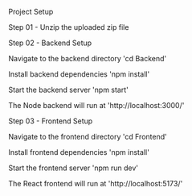Project Setup 
 
Step 01 - Unzip the uploaded zip file   

Step 02 - Backend Setup 

Navigate to the backend directory 
'cd Backend'

Install backend dependencies 
'npm install'

Start the backend server 
'npm start' 

The Node backend will run at 'http://localhost:3000/' 
 
Step 03 - Frontend Setup 

Navigate to the frontend directory 
'cd Frontend' 

Install frontend dependencies 
'npm install' 

Start the frontend server 
'npm run dev'

The React frontend will run at 'http://localhost:5173/' 